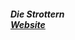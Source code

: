 
##### Die Strottern<br><a target="_blank" rel="noopener noreferrer" href="http://www.diestrottern.at/">Website</a>
